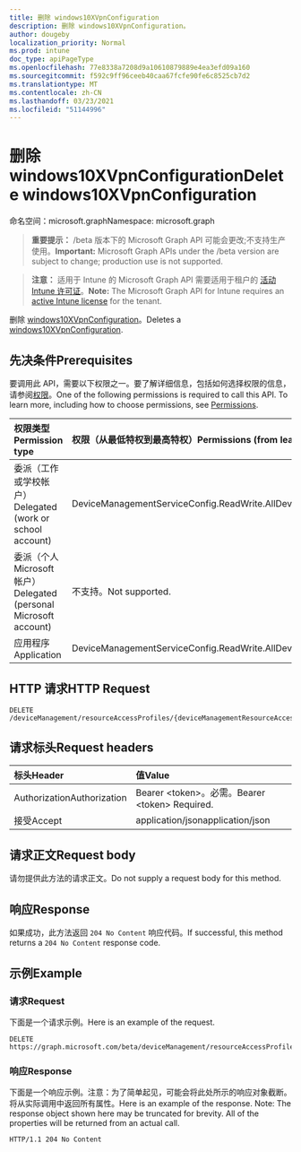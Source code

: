 ```yaml
---
title: 删除 windows10XVpnConfiguration
description: 删除 windows10XVpnConfiguration。
author: dougeby
localization_priority: Normal
ms.prod: intune
doc_type: apiPageType
ms.openlocfilehash: 77e8338a7208d9a10610879889e4ea3efd09a160
ms.sourcegitcommit: f592c9ff96ceeb40caa67fcfe90fe6c8525cb7d2
ms.translationtype: MT
ms.contentlocale: zh-CN
ms.lasthandoff: 03/23/2021
ms.locfileid: "51144996"
---
```

# <a name="delete-windows10xvpnconfiguration"></a><span data-ttu-id="b7052-103">删除 windows10XVpnConfiguration</span><span class="sxs-lookup"><span data-stu-id="b7052-103">Delete windows10XVpnConfiguration</span></span>

<span data-ttu-id="b7052-104">命名空间：microsoft.graph</span><span class="sxs-lookup"><span data-stu-id="b7052-104">Namespace: microsoft.graph</span></span>

> <span data-ttu-id="b7052-105">**重要提示：** /beta 版本下的 Microsoft Graph API 可能会更改;不支持生产使用。</span><span class="sxs-lookup"><span data-stu-id="b7052-105">**Important:** Microsoft Graph APIs under the /beta version are subject to change; production use is not supported.</span></span>

> <span data-ttu-id="b7052-106">**注意：** 适用于 Intune 的 Microsoft Graph API 需要适用于租户的 [活动 Intune 许可证](https://go.microsoft.com/fwlink/?linkid=839381)。</span><span class="sxs-lookup"><span data-stu-id="b7052-106">**Note:** The Microsoft Graph API for Intune requires an [active Intune license](https://go.microsoft.com/fwlink/?linkid=839381) for the tenant.</span></span>

<span data-ttu-id="b7052-107">删除 [windows10XVpnConfiguration](../resources/intune-rapolicy-windows10xvpnconfiguration.md)。</span><span class="sxs-lookup"><span data-stu-id="b7052-107">Deletes a [windows10XVpnConfiguration](../resources/intune-rapolicy-windows10xvpnconfiguration.md).</span></span>

## <a name="prerequisites"></a><span data-ttu-id="b7052-108">先决条件</span><span class="sxs-lookup"><span data-stu-id="b7052-108">Prerequisites</span></span>
<span data-ttu-id="b7052-p101">要调用此 API，需要以下权限之一。要了解详细信息，包括如何选择权限的信息，请参阅[权限](/graph/permissions-reference)。</span><span class="sxs-lookup"><span data-stu-id="b7052-p101">One of the following permissions is required to call this API. To learn more, including how to choose permissions, see [Permissions](/graph/permissions-reference).</span></span>

|<span data-ttu-id="b7052-111">权限类型</span><span class="sxs-lookup"><span data-stu-id="b7052-111">Permission type</span></span>|<span data-ttu-id="b7052-112">权限（从最低特权到最高特权）</span><span class="sxs-lookup"><span data-stu-id="b7052-112">Permissions (from least to most privileged)</span></span>|
|:---|:---|
|<span data-ttu-id="b7052-113">委派（工作或学校帐户）</span><span class="sxs-lookup"><span data-stu-id="b7052-113">Delegated (work or school account)</span></span>|<span data-ttu-id="b7052-114">DeviceManagementServiceConfig.ReadWrite.All</span><span class="sxs-lookup"><span data-stu-id="b7052-114">DeviceManagementServiceConfig.ReadWrite.All</span></span>|
|<span data-ttu-id="b7052-115">委派（个人 Microsoft 帐户）</span><span class="sxs-lookup"><span data-stu-id="b7052-115">Delegated (personal Microsoft account)</span></span>|<span data-ttu-id="b7052-116">不支持。</span><span class="sxs-lookup"><span data-stu-id="b7052-116">Not supported.</span></span>|
|<span data-ttu-id="b7052-117">应用程序</span><span class="sxs-lookup"><span data-stu-id="b7052-117">Application</span></span>|<span data-ttu-id="b7052-118">DeviceManagementServiceConfig.ReadWrite.All</span><span class="sxs-lookup"><span data-stu-id="b7052-118">DeviceManagementServiceConfig.ReadWrite.All</span></span>|

## <a name="http-request"></a><span data-ttu-id="b7052-119">HTTP 请求</span><span class="sxs-lookup"><span data-stu-id="b7052-119">HTTP Request</span></span>
<!-- {
  "blockType": "ignored"
}
-->
``` http
DELETE /deviceManagement/resourceAccessProfiles/{deviceManagementResourceAccessProfileBaseId}
```

## <a name="request-headers"></a><span data-ttu-id="b7052-120">请求标头</span><span class="sxs-lookup"><span data-stu-id="b7052-120">Request headers</span></span>
|<span data-ttu-id="b7052-121">标头</span><span class="sxs-lookup"><span data-stu-id="b7052-121">Header</span></span>|<span data-ttu-id="b7052-122">值</span><span class="sxs-lookup"><span data-stu-id="b7052-122">Value</span></span>|
|:---|:---|
|<span data-ttu-id="b7052-123">Authorization</span><span class="sxs-lookup"><span data-stu-id="b7052-123">Authorization</span></span>|<span data-ttu-id="b7052-124">Bearer &lt;token&gt;。必需。</span><span class="sxs-lookup"><span data-stu-id="b7052-124">Bearer &lt;token&gt; Required.</span></span>|
|<span data-ttu-id="b7052-125">接受</span><span class="sxs-lookup"><span data-stu-id="b7052-125">Accept</span></span>|<span data-ttu-id="b7052-126">application/json</span><span class="sxs-lookup"><span data-stu-id="b7052-126">application/json</span></span>|

## <a name="request-body"></a><span data-ttu-id="b7052-127">请求正文</span><span class="sxs-lookup"><span data-stu-id="b7052-127">Request body</span></span>
<span data-ttu-id="b7052-128">请勿提供此方法的请求正文。</span><span class="sxs-lookup"><span data-stu-id="b7052-128">Do not supply a request body for this method.</span></span>

## <a name="response"></a><span data-ttu-id="b7052-129">响应</span><span class="sxs-lookup"><span data-stu-id="b7052-129">Response</span></span>
<span data-ttu-id="b7052-130">如果成功，此方法返回 `204 No Content` 响应代码。</span><span class="sxs-lookup"><span data-stu-id="b7052-130">If successful, this method returns a `204 No Content` response code.</span></span>

## <a name="example"></a><span data-ttu-id="b7052-131">示例</span><span class="sxs-lookup"><span data-stu-id="b7052-131">Example</span></span>

### <a name="request"></a><span data-ttu-id="b7052-132">请求</span><span class="sxs-lookup"><span data-stu-id="b7052-132">Request</span></span>
<span data-ttu-id="b7052-133">下面是一个请求示例。</span><span class="sxs-lookup"><span data-stu-id="b7052-133">Here is an example of the request.</span></span>
``` http
DELETE https://graph.microsoft.com/beta/deviceManagement/resourceAccessProfiles/{deviceManagementResourceAccessProfileBaseId}
```

### <a name="response"></a><span data-ttu-id="b7052-134">响应</span><span class="sxs-lookup"><span data-stu-id="b7052-134">Response</span></span>
<span data-ttu-id="b7052-p102">下面是一个响应示例。注意：为了简单起见，可能会将此处所示的响应对象截断。将从实际调用中返回所有属性。</span><span class="sxs-lookup"><span data-stu-id="b7052-p102">Here is an example of the response. Note: The response object shown here may be truncated for brevity. All of the properties will be returned from an actual call.</span></span>
``` http
HTTP/1.1 204 No Content
```




